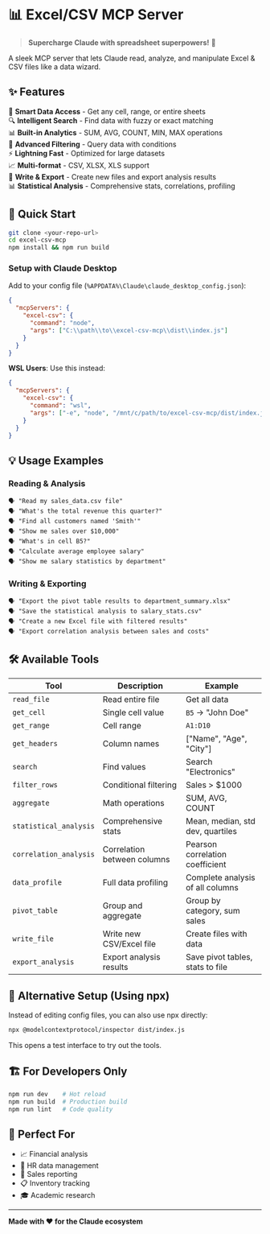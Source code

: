 # 📊 Excel/CSV MCP Server

> **Supercharge Claude with spreadsheet superpowers!** 🚀

A sleek MCP server that lets Claude read, analyze, and manipulate Excel & CSV files like a data wizard.

## ✨ Features

🎯 **Smart Data Access** - Get any cell, range, or entire sheets  
🔍 **Intelligent Search** - Find data with fuzzy or exact matching  
📊 **Built-in Analytics** - SUM, AVG, COUNT, MIN, MAX operations  
🔧 **Advanced Filtering** - Query data with conditions  
⚡ **Lightning Fast** - Optimized for large datasets  
📈 **Multi-format** - CSV, XLSX, XLS support  
💾 **Write & Export** - Create new files and export analysis results  
📊 **Statistical Analysis** - Comprehensive stats, correlations, profiling  

## 🚀 Quick Start

```bash
git clone <your-repo-url>
cd excel-csv-mcp
npm install && npm run build
```

### Setup with Claude Desktop

Add to your config file (`%APPDATA%\Claude\claude_desktop_config.json`):

```json
{
  "mcpServers": {
    "excel-csv": {
      "command": "node",
      "args": ["C:\\path\\to\\excel-csv-mcp\\dist\\index.js"]
    }
  }
}
```

**WSL Users**: Use this instead:
```json
{
  "mcpServers": {
    "excel-csv": {
      "command": "wsl",
      "args": ["-e", "node", "/mnt/c/path/to/excel-csv-mcp/dist/index.js"]
    }
  }
}
```

## 💡 Usage Examples

### Reading & Analysis
```
🗣️ "Read my sales_data.csv file"
🗣️ "What's the total revenue this quarter?"
🗣️ "Find all customers named 'Smith'"
🗣️ "Show me sales over $10,000"
🗣️ "What's in cell B5?"
🗣️ "Calculate average employee salary"
🗣️ "Show me salary statistics by department"
```

### Writing & Exporting
```
🗣️ "Export the pivot table results to department_summary.xlsx"
🗣️ "Save the statistical analysis to salary_stats.csv"
🗣️ "Create a new Excel file with filtered results"
🗣️ "Export correlation analysis between sales and costs"
```

## 🛠️ Available Tools

| Tool | Description | Example |
|------|-------------|---------|
| `read_file` | Read entire file | Get all data |
| `get_cell` | Single cell value | `B5` → "John Doe" |
| `get_range` | Cell range | `A1:D10` |
| `get_headers` | Column names | ["Name", "Age", "City"] |
| `search` | Find values | Search "Electronics" |
| `filter_rows` | Conditional filtering | Sales > $1000 |
| `aggregate` | Math operations | SUM, AVG, COUNT |
| `statistical_analysis` | Comprehensive stats | Mean, median, std dev, quartiles |
| `correlation_analysis` | Correlation between columns | Pearson correlation coefficient |
| `data_profile` | Full data profiling | Complete analysis of all columns |
| `pivot_table` | Group and aggregate | Group by category, sum sales |
| `write_file` | Write new CSV/Excel file | Create files with data |
| `export_analysis` | Export analysis results | Save pivot tables, stats to file |

## 🔧 Alternative Setup (Using npx)

Instead of editing config files, you can also use npx directly:

```bash
npx @modelcontextprotocol/inspector dist/index.js
```

This opens a test interface to try out the tools.

## 🏗️ For Developers Only

```bash
npm run dev    # Hot reload
npm run build  # Production build
npm run lint   # Code quality
```

## 🎯 Perfect For

- 📈 Financial analysis
- 👥 HR data management  
- 🛒 Sales reporting
- 📋 Inventory tracking
- 🎓 Academic research

---

**Made with ❤️ for the Claude ecosystem**